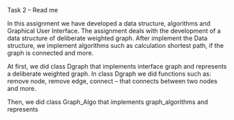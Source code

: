 Task 2 – Read me

In this assignment we have developed a data structure, algorithms and Graphical User Interface. The assignment deals with the development of a data structure of deliberate weighted graph. After implement the Data structure, we implement algorithms such as calculation shortest path, if the graph is connected and more.


At first, we did class Dgraph that implements interface graph and represents a deliberate weighted graph. In class Dgraph we did functions such as: remove node, remove edge, connect – that connects between two nodes and more.


Then, we did class Graph_Algo that implements graph_algorithms and represents





